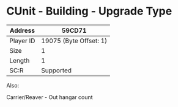 #  CUnit - Building - Upgrade Type
Address   | 59CD71
----------|-------------
Player ID | 19075 (Byte Offset: 1)
Size 	  | 1
Length 	  | 1
SC:R      | Supported

Also:
Carrier/Reaver - Out hangar count
